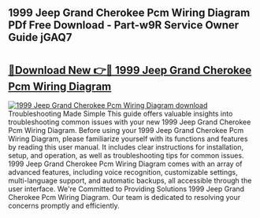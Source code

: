 ## 1999 Jeep Grand Cherokee Pcm Wiring Diagram PDf Free Download - Part-w9R Service Owner Guide jGAQ7

# <h2><a href="http://dfl3ct.blite.top/?on=1999+Jeep+Grand+Cherokee+Pcm+Wiring+Diagram">🔗Download New 👉🔴 1999 Jeep Grand Cherokee Pcm Wiring Diagram</a></h2>

[![1999 Jeep Grand Cherokee Pcm Wiring Diagram download](https://i.imgur.com/lujVjoI.png)](http://dfl3ct.blite.top/?on=1999+Jeep+Grand+Cherokee+Pcm+Wiring+Diagram)
Troubleshooting Made Simple This guide offers valuable insights into troubleshooting common issues with your new 1999 Jeep Grand Cherokee Pcm Wiring Diagram. Before using your 1999 Jeep Grand Cherokee Pcm Wiring Diagram, please familiarize yourself with its functions and features by reading this user manual. It includes clear instructions for installation, setup, and operation, as well as troubleshooting tips for common issues. 1999 Jeep Grand Cherokee Pcm Wiring Diagram comes with an array of advanced features, including voice recognition, customizable settings, multi-language support, and automatic backups, all accessible through the user interface. We're Committed to Providing Solutions 1999 Jeep Grand Cherokee Pcm Wiring Diagram. Our team is dedicated to resolving your concerns promptly and efficiently.
